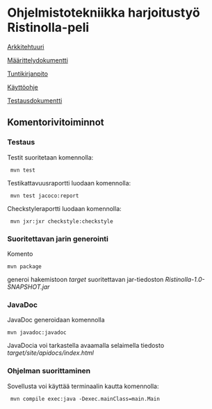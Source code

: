# Ohjelmistotekniikka harjoitustyö Ristinolla-peli

[Arkkitehtuuri](https://github.com/iikkamatias/harjoitustyo/blob/master/dokumentaatio/arkkitehtuuri.md)

[Määrittelydokumentti](https://github.com/iikkamatias/harjoitustyo/blob/master/dokumentaatio/dokumentaatio.md)

[Tuntikirjanpito](https://github.com/iikkamatias/harjoitustyo/blob/master/dokumentaatio/tuntikirjanpito.md)

[Käyttöohje](https://github.com/iikkamatias/harjoitustyo/blob/master/dokumentaatio/kayttoohje.md)

[Testausdokumentti](https://github.com/iikkamatias/harjoitustyo/blob/master/dokumentaatio/testausdokumentti.md)

## Komentorivitoiminnot

### Testaus

 Testit suoritetaan komennolla:
 ```
  mvn test
 ```

 Testikattavuusraportti luodaan komennolla:
 ```
  mvn test jacoco:report
 ```
 
  Checkstyleraportti luodaan komennolla:
 ```
  mvn jxr:jxr checkstyle:checkstyle
 ```
 ### Suoritettavan jarin generointi

Komento

```
mvn package
```

generoi hakemistoon _target_ suoritettavan jar-tiedoston _Ristinolla-1.0-SNAPSHOT.jar_

### JavaDoc

JavaDoc generoidaan komennolla

```
mvn javadoc:javadoc
```

JavaDocia voi tarkastella avaamalla selaimella tiedosto _target/site/apidocs/index.html_

### Ohjelman suorittaminen

 Sovellusta voi käyttää terminaalin kautta komennolla:
 ```
  mvn compile exec:java -Dexec.mainClass=main.Main
 ``` 
